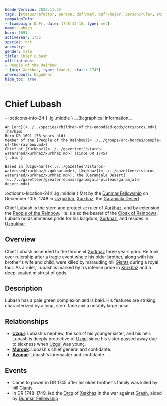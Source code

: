 ```yaml
---
headerVersion: 2023.11.25
tags: [status/refactor, person, dufr/met, dufr/major, person/ruler, status/unknown]
campaignInfo:
- {campaign: DuFr, date: 1748-12-10, type: met}
name: Lubash
born: 1691
activeYear: 1735
species: orc
ancestry:
gender: male
title: Chief Lubash
affiliations:
- People of the Rainbow
- {org: Xurkhaz, type: leader, start: 1745}
whereabouts: Uzgukhar
hide_toc: true
---
```

# Chief Lubash
<div class="grid cards ext-narrow-margin ext-one-column" markdown>
- :octicons-info-24:{ .lg .middle } __Biographical Information__

    An [orc](<../../species/children-of-the-embodied-gods/orcs/orcs.md>) (he/him)  
    Born DR 1691 (58 years old)  
    Member of the [People of the Rainbow](<../../groups/orc-hordes/people-of-the-rainbow.md>)  
    Chief of [Xurkhaz](<../../gazetteer/istaros-watershed/xurkhaz/xurkhaz.md>) (since DR 1745)  
    { .bio }

    Based in [Uzgukhar](<../../gazetteer/istaros-watershed/xurkhaz/uzgukhar.md>), [Xurkhaz](<../../gazetteer/istaros-watershed/xurkhaz/xurkhaz.md>), the [Garamjala Desert](<../../gazetteer/greater-dunmar/garamjala-plateau/garamjala-desert.md>)
</div>



:octicons-location-24:{ .lg .middle } Met by the [Dunmar Fellowship](<../pcs/dunmar-fellowship/dunmar-fellowship.md>) on December 10th, 1748 in [Uzgukhar](<../../gazetteer/istaros-watershed/xurkhaz/uzgukhar.md>), [Xurkhaz](<../../gazetteer/istaros-watershed/xurkhaz/xurkhaz.md>), the [Garamjala Desert](<../../gazetteer/greater-dunmar/garamjala-plateau/garamjala-desert.md>)  


Chief Lubash is the stern and protective ruler of [Xurkhaz](<../../gazetteer/istaros-watershed/xurkhaz/xurkhaz.md>), and by extension the [People of the Rainbow](<../../groups/orc-hordes/people-of-the-rainbow.md>). He is also the bearer of the [Cloak of Rainbows](<../../things/artifacts-of-power/cloak-of-rainbows.md>).  Lubash holds immense pride for his kingdom, [Xurkhaz](<../../gazetteer/istaros-watershed/xurkhaz/xurkhaz.md>), and resides in [Uzgukhar](<../../gazetteer/istaros-watershed/xurkhaz/uzgukhar.md>).
## Overview

Chief Lubash ascended to the throne of [Xurkhaz](<../../gazetteer/istaros-watershed/xurkhaz/xurkhaz.md>) three years prior. He took over rulership after a tragic event where his older brother, along with his brother's wife and child, were killed by marauding hill [Giants](<../../species/children-of-the-divine/giants.md>) during a royal tour. As a ruler, Lubash is marked by his intense pride in [Xurkhaz](<../../gazetteer/istaros-watershed/xurkhaz/xurkhaz.md>) and a deep-seated mistrust of gods.
## Description

Lubash has a pale green complexion and is bald. His features are striking, characterized by a long, stern face and a notably large nose.
## Relationships

- **[Uzgul](<./uzgul.md>)**: Lubash's nephew, the son of his younger sister, and his heir. Lubash is deeply protective of [Uzgul](<./uzgul.md>) since his sister passed away due to sickness when [Uzgul](<./uzgul.md>) was young.
- **[Murook](<./murook.md>)**: Lubash's chief general and confidante. 
- **[Azogar](<./azogar.md>)**: Lubash's loremaster and confidante. 
## Events

- Came to power in DR 1745 after his older brother's family was killed by hill [Giants](<../../species/children-of-the-divine/giants.md>).
- In DR 1748-1749, led the [Orcs](<../../species/children-of-the-embodied-gods/orcs/orcs.md>) of [Xurkhaz](<../../gazetteer/istaros-watershed/xurkhaz/xurkhaz.md>) in the war against [Grash](<../other-nonhumans/grash.md>), aided by [Dunmar Fellowship](<../pcs/dunmar-fellowship/dunmar-fellowship.md>)

